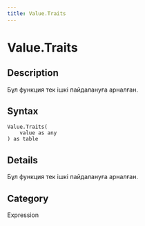 ```yaml
---
title: Value.Traits
---
```


# Value.Traits


## Description

Бұл функция тек ішкі пайдалануға арналған.


## Syntax

```powerquery
Value.Traits(
    value as any
) as table
```


## Details

Бұл функция тек ішкі пайдалануға арналған.



## Category
Expression
